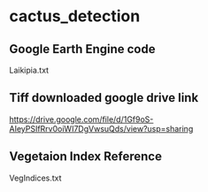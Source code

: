 # cactus_detection
## Google Earth Engine code
Laikipia.txt
## Tiff downloaded google drive link
https://drive.google.com/file/d/1Gf9oS-AIeyPSIfRrv0oiWI7DgVwsuQds/view?usp=sharing
## Vegetaion Index Reference
VegIndices.txt
